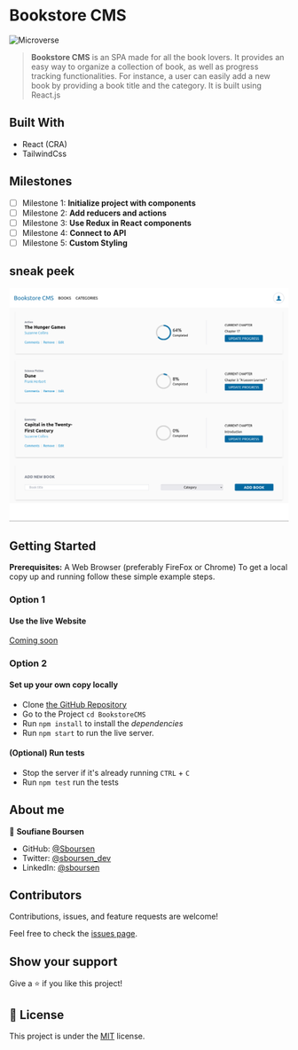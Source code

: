 # Bookstore CMS

![Microverse](https://img.shields.io/badge/Microverse-blueviolet)

> **Bookstore CMS** is an SPA made for all the book lovers. It provides an easy way to organize a collection of book, as well as progress tracking functionalities. For instance, a user can easily add a new book by providing a book title and the category.
> It is built using React.js

## Built With

- React (CRA)
- TailwindCss

## Milestones

- [ ] Milestone 1: **Initialize project with components**
- [ ] Milestone 2: **Add reducers and actions**
- [ ] Milestone 3: **Use Redux in React components**
- [ ] Milestone 4: **Connect to API**
- [ ] Milestone 5: **Custom Styling**

## sneak peek

![Application screenshot](./public/images/appscreenshot.png)

## Getting Started

**Prerequisites:** A Web Browser (preferably FireFox or Chrome)
To get a local copy up and running follow these simple example steps.

### **Option 1**

#### Use the live Website

[Coming soon](https://)

### **Option 2**

#### Set up your own copy locally

- Clone [the GitHub Repository](https://github.com/Sboursen/BookstoreCMS)
- Go to the Project `cd BookstoreCMS`
- Run `npm install` to install the _dependencies_
- Run `npm start` to run the live server.

#### (Optional) Run tests

- Stop the server if it's already running `CTRL` + `C`
- Run `npm test` run the tests

## About me

👤 **Soufiane Boursen**

- GitHub: [@Sboursen](https://github.com/Sboursen)
- Twitter: [@sboursen_dev](https://twitter.com/sboursen_dev)
- LinkedIn: [@sboursen](https://linkedin.com/in/sboursen)

## Contributors

Contributions, issues, and feature requests are welcome!

Feel free to check the [issues page](../../issues/).

## Show your support

Give a ⭐️ if you like this project!

## 📝 License

This project is under the [MIT](./LICENSE) license.
